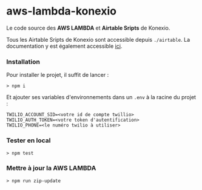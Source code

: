 # aws-lambda-konexio

Le code source des **AWS LAMBDA** et **Airtable Sripts** de Konexio.

Tous les Airtable Sripts de Konexio sont accessible depuis `./airtable`. 
La documentation y est également accessible [ici](https://github.com/ShareITio/aws-lambda-konexio/tree/master/airtable).

### Installation

Pour installer le projet, il suffit de lancer :

```shell
> npm i
```

Et ajouter ses variables d'environnements dans un `.env` à la racine du projet :
```
TWILIO_ACCOUNT_SID=<votre id de compte twillio>
TWILIO_AUTH_TOKEN=<votre token d'autentification>
TWILIO_PHONE=<le numéro twilio à utiliser>
```

### Tester en local

```shell
> npm test
```

### Mettre à jour la AWS LAMBDA

```shell
> npm run zip-update
```
